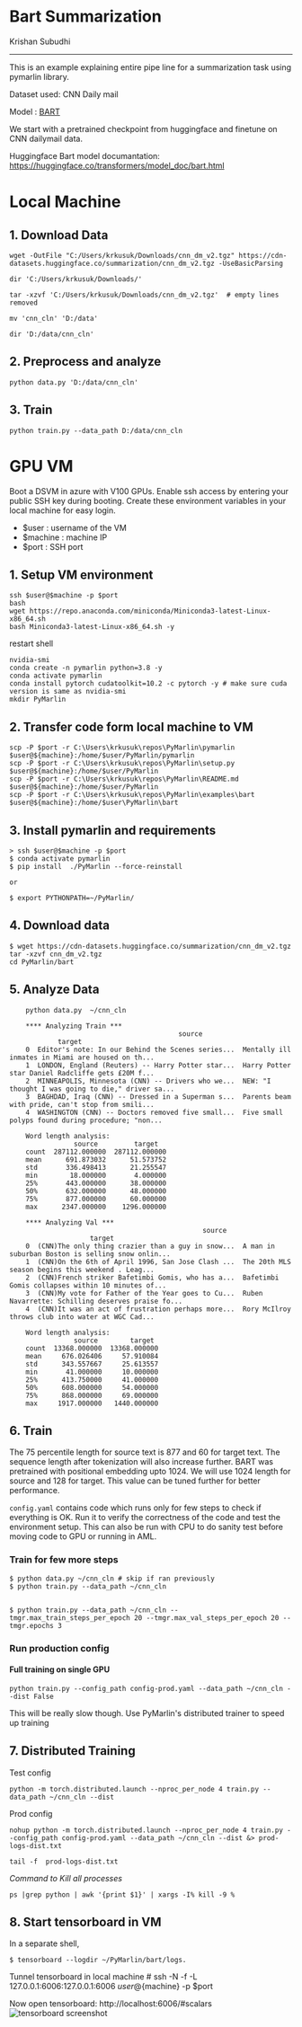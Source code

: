 # Bart Summarization

Krishan Subudhi

---

This is an example explaining entire pipe line for a summarization task using pymarlin library.

Dataset used: CNN Daily mail

Model : [BART](https://arxiv.org/abs/1910.13461)

We start with a pretrained checkpoint from huggingface and finetune on CNN dailymail data. 

Huggingface Bart model documantation: https://huggingface.co/transformers/model_doc/bart.html

# Local Machine
## 1. Download Data


    wget -OutFile "C:/Users/krkusuk/Downloads/cnn_dm_v2.tgz" https://cdn-datasets.huggingface.co/summarization/cnn_dm_v2.tgz -UseBasicParsing

    dir 'C:/Users/krkusuk/Downloads/'

    tar -xzvf 'C:/Users/krkusuk/Downloads/cnn_dm_v2.tgz'  # empty lines removed

    mv 'cnn_cln' 'D:/data'

    dir 'D:/data/cnn_cln'


## 2. Preprocess and analyze

    python data.py 'D:/data/cnn_cln'

## 3. Train

    python train.py --data_path D:/data/cnn_cln

# GPU VM

Boot a DSVM in azure with V100 GPUs. Enable ssh access by entering your public SSH key during booting. 
Create these environment variables in your local machine for easy login.

* $user : username of the VM
* $machine : machine IP
* $port : SSH port

## 1. Setup VM environment

    ssh $user@$machine -p $port
    bash
    wget https://repo.anaconda.com/miniconda/Miniconda3-latest-Linux-x86_64.sh
    bash Miniconda3-latest-Linux-x86_64.sh -y

restart shell

    nvidia-smi
    conda create -n pymarlin python=3.8 -y
    conda activate pymarlin
    conda install pytorch cudatoolkit=10.2 -c pytorch -y # make sure cuda version is same as nvidia-smi
    mkdir PyMarlin

## 2. Transfer code form local machine to VM
    scp -P $port -r C:\Users\krkusuk\repos\PyMarlin\pymarlin $user@${machine}:/home/$user/PyMarlin/pymarlin
    scp -P $port -r C:\Users\krkusuk\repos\PyMarlin\setup.py  $user@${machine}:/home/$user/PyMarlin
    scp -P $port -r C:\Users\krkusuk\repos\PyMarlin\README.md  $user@${machine}:/home/$user/PyMarlin
    scp -P $port -r C:\Users\krkusuk\repos\PyMarlin\examples\bart $user@${machine}:/home/$user\PyMarlin\bart 

## 3. Install pymarlin and requirements
    > ssh $user@$machine -p $port
    $ conda activate pymarlin
    $ pip install  ./PyMarlin --force-reinstall

    or

    $ export PYTHONPATH=~/PyMarlin/



## 4. Download data
    $ wget https://cdn-datasets.huggingface.co/summarization/cnn_dm_v2.tgz
    tar -xzvf cnn_dm_v2.tgz
    cd PyMarlin/bart

## 5. Analyze Data
        python data.py  ~/cnn_cln
        
        **** Analyzing Train ***
                                              source
                target
        0  Editor's note: In our Behind the Scenes series...  Mentally ill inmates in Miami are housed on th...
        1  LONDON, England (Reuters) -- Harry Potter star...  Harry Potter star Daniel Radcliffe gets £20M f...
        2  MINNEAPOLIS, Minnesota (CNN) -- Drivers who we...  NEW: "I thought I was going to die," driver sa...
        3  BAGHDAD, Iraq (CNN) -- Dressed in a Superman s...  Parents beam with pride, can't stop from smili...
        4  WASHINGTON (CNN) -- Doctors removed five small...  Five small polyps found during procedure; "non...

        Word length analysis:
                    source         target
        count  287112.000000  287112.000000
        mean      691.873032      51.573752
        std       336.498413      21.255547
        min        18.000000       4.000000
        25%       443.000000      38.000000
        50%       632.000000      48.000000
        75%       877.000000      60.000000
        max      2347.000000    1296.000000

        **** Analyzing Val ***
                                                    source
                        target
        0  (CNN)The only thing crazier than a guy in snow...  A man in suburban Boston is selling snow onlin...
        1  (CNN)On the 6th of April 1996, San Jose Clash ...  The 20th MLS season begins this weekend . Leag...
        2  (CNN)French striker Bafetimbi Gomis, who has a...  Bafetimbi Gomis collapses within 10 minutes of...
        3  (CNN)My vote for Father of the Year goes to Cu...  Ruben Navarrette: Schilling deserves praise fo...
        4  (CNN)It was an act of frustration perhaps more...  Rory McIlroy throws club into water at WGC Cad...

        Word length analysis:
                    source        target
        count  13368.000000  13368.000000
        mean     676.026406     57.910084
        std      343.557667     25.613557
        min       41.000000     10.000000
        25%      413.750000     41.000000
        50%      608.000000     54.000000
        75%      868.000000     69.000000
        max     1917.000000   1440.000000


## 6. Train

The 75 percentile length for source text is 877 and 60 for target text. The sequence length after tokenization will also increase further. BART was pretrained with positional embedding upto 1024. We will use 1024 length for source and 128 for target. This value can be tuned further for better performance.

`config.yaml` contains code which runs only for few steps to check if everything is OK. Run it to verify the correctness of the code and test the environment setup. This can also be run with CPU to do sanity test before moving code to GPU or running in AML.

### Train for few more steps
    $ python data.py ~/cnn_cln # skip if ran previously
    $ python train.py --data_path ~/cnn_cln

    
    $ python train.py --data_path ~/cnn_cln --tmgr.max_train_steps_per_epoch 20 --tmgr.max_val_steps_per_epoch 20 --tmgr.epochs 3

### Run production config

#### Full training on single GPU
    python train.py --config_path config-prod.yaml --data_path ~/cnn_cln --dist False

This will be really slow though. Use PyMarlin's distributed trainer to speed up training

## 7. Distributed Training
Test config

    python -m torch.distributed.launch --nproc_per_node 4 train.py --data_path ~/cnn_cln --dist

Prod config

    nohup python -m torch.distributed.launch --nproc_per_node 4 train.py --config_path config-prod.yaml --data_path ~/cnn_cln --dist &> prod-logs-dist.txt

    tail -f  prod-logs-dist.txt

*Command to Kill all processes*

    ps |grep python | awk '{print $1}' | xargs -I% kill -9 %

## 8. Start tensorboard in VM
In a separate shell,

    $ tensorboard --logdir ~/PyMarlin/bart/logs.

Tunnel tensorboard in local machine
    # ssh -N -f -L 127.0.0.1:6006:127.0.0.1:6006  $user@${machine} -p $port

Now open tensorboard: http://localhost:6006/#scalars
![tensorboard screenshot](images/tensorboard_screenshot_bart.jpg)